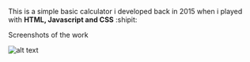 This is a simple basic calculator i developed back in 2015 when i played with **HTML, Javascript and CSS** :shipit:


Screenshots of the work

![alt text](https://github.com/Turnyur/basic_calculator/shot1.png)